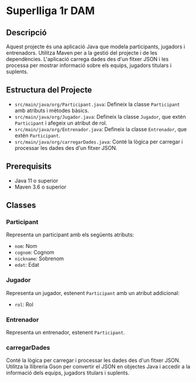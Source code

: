 
# Superlliga 1r DAM
## Descripció
Aquest projecte és una aplicació Java que modela participants, jugadors i entrenadors. Utilitza Maven per a la gestió del projecte i de les dependències. L'aplicació carrega dades des d'un fitxer JSON i les processa per mostrar informació sobre els equips, jugadors titulars i suplents.

## Estructura del Projecte
- `src/main/java/org/Participant.java`: Defineix la classe `Participant` amb atributs i mètodes bàsics.
- `src/main/java/org/Jugador.java`: Defineix la classe `Jugador`, que extén `Participant` i afegeix un atribut de rol.
- `src/main/java/org/Entrenador.java`: Defineix la classe `Entrenador`, que extén `Participant`.
- `src/main/java/org/carregarDades.java`: Conté la lògica per carregar i processar les dades des d'un fitxer JSON.

## Prerequisits
- Java 11 o superior
- Maven 3.6 o superior

## Classes

### Participant
Representa un participant amb els següents atributs:
- `nom`: Nom
- `cognom`: Cognom
- `nickname`: Sobrenom
- `edat`: Edat

### Jugador
Representa un jugador, estenent `Participant` amb un atribut addicional:
- `rol`: Rol

### Entrenador
Representa un entrenador, estenent `Participant`.

### carregarDades
Conté la lògica per carregar i processar les dades des d'un fitxer JSON. Utilitza la llibreria Gson per convertir el JSON en objectes Java i accedir a la informació dels equips, jugadors titulars i suplents.
